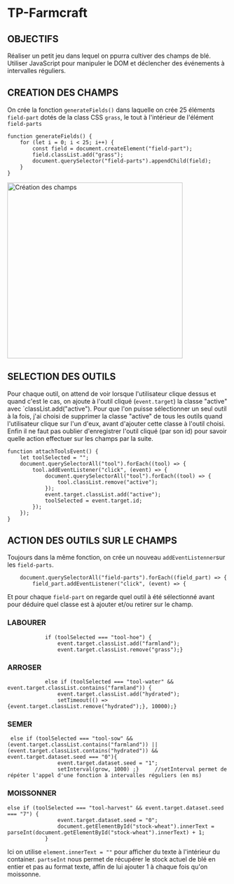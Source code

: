 # TP-Farmcraft

## OBJECTIFS

Réaliser un petit jeu dans lequel on ppurra cultiver des champs de blé.
Utiliser JavaScript pour manipuler le DOM et déclencher des événements à intervalles réguliers.

## CREATION DES CHAMPS

On crée la fonction `generateFields()` dans laquelle on crée 25 éléments `field-part` dotés de la class CSS `grass`, le tout à l'intérieur de l'élément `field-parts`

```
function generateFields() {
    for (let i = 0; i < 25; i++) {
        const field = document.createElement("field-part");
        field.classList.add("grass");
        document.querySelector("field-parts").appendChild(field);
    }
}
```

<img src="https://github.com/Tom-D04/TP-Farmcraft/assets/84025296/84f35a4d-7229-4239-aa2d-118f4b8b96b7" alt="Création des champs" width=400> </img>


## SELECTION DES OUTILS

Pour chaque outil, on attend de voir lorsque l'utilisateur clique dessus et quand c'est le cas, on ajoute à l'outil cliqué (`event.target`) la classe "active" avec `classList.add("active"). Pour que l'on puisse sélectionner un seul outil à la fois, j'ai choisi de supprimer la classe "active" de tous les outils quand l'utilisateur clique sur l'un d'eux, avant d'ajouter cette classe à l'outil choisi. Enfin il ne faut pas oublier d'enregistrer l'outil cliqué (par son id) pour savoir quelle action effectuer sur les champs par la suite.

```
function attachToolsEvent() {
    let toolSelected = "";
    document.querySelectorAll("tool").forEach((tool) => {
        tool.addEventListener("click", (event) => {
            document.querySelectorAll("tool").forEach((tool) => {
                tool.classList.remove("active");
            });
            event.target.classList.add("active");
            toolSelected = event.target.id;
        }); 
    });
}
```

## ACTION DES OUTILS SUR LE CHAMPS

Toujours dans la même fonction, on crée un nouveau `addEventListenner`sur les `field-parts`.
```
    document.querySelectorAll("field-parts").forEach((field_part) => {
        field_part.addEventListener("click", (event) => {
```
Et pour chaque `field-part` on regarde quel outil à été sélectionné avant pour déduire quel classe est à ajouter et/ou retirer sur le champ.

### LABOURER
```
            if (toolSelected === "tool-hoe") {    
                event.target.classList.add("farmland");
                event.target.classList.remove("grass");}
```
### ARROSER
```
            else if (toolSelected === "tool-water" && event.target.classList.contains("farmland")) {
                event.target.classList.add("hydrated");
                setTimeout(() => {event.target.classList.remove("hydrated");}, 10000);}
```
### SEMER
```
 else if (toolSelected === "tool-sow" && (event.target.classList.contains("farmland")) || (event.target.classList.contains("hydrated")) && event.target.dataset.seed === "0"){                 
                event.target.dataset.seed = "1";
                setInterval(grow, 1000) ;}     //setInterval permet de répéter l'appel d'une fonction à intervalles réguliers (en ms)
```
### MOISSONNER
```
else if (toolSelected === "tool-harvest" && event.target.dataset.seed === "7") {        
                event.target.dataset.seed = "0";
                document.getElementById("stock-wheat").innerText = parseInt(document.getElementById("stock-wheat").innerText) + 1;
            }
```
Ici on utilise `element.innerText = ""` pour afficher du texte à l'intérieur du container. `partseInt` nous permet de récupérer le stock actuel de blé en entier et pas au format texte, affin de lui ajouter 1 à chaque fois qu'on moissonne.


